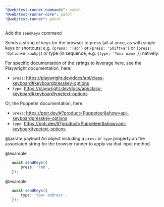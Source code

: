 ```yaml
---
"@web/test-runner-commands": patch
"@web/test-runner-core": patch
"@web/test-runner": patch
---
```


Add the `sendKeys` command

Sends a string of keys for the browser to press (all at once, as with single keys
or shortcuts; e.g. `{press: 'Tab'}` or `{press: 'Shift+a'}` or
`{press: 'Option+ArrowUp}`) or type (in sequence, e.g. `{type: 'Your name'}`) natively.

For specific documentation of the strings to leverage here, see the Playwright documentation,
here:

- `press`: https://playwright.dev/docs/api/class-keyboard#keyboardpresskey-options
- `type`: https://playwright.dev/docs/api/class-keyboard#keyboardtypetext-options

Or, the Puppeter documentation, here:

- `press`: https://pptr.dev/#?product=Puppeteer&show=api-keyboardpresskey-options
- `type`: https://pptr.dev/#?product=Puppeteer&show=api-keyboardtypetext-options

@param payload An object including a `press` or `type` property an the associated string
    for the browser runner to apply via that input method.

@example
```ts
   await sendKeys({
       press: 'Tab',
   });
```

@example
```ts
   await sendKeys({
       type: 'Your address',
   });
```
